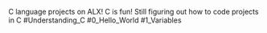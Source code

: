 C language projects on ALX!
C is fun!
Still figuring out how to code projects in C
#Understanding_C
#0_Hello_World
#1_Variables
